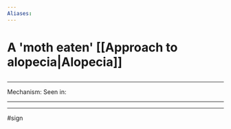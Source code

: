 ```yaml
---
Aliases:
---
```

# A 'moth eaten' [[Approach to alopecia|Alopecia]]
##
###

---
Mechanism:
Seen in: 

---


---
#sign 